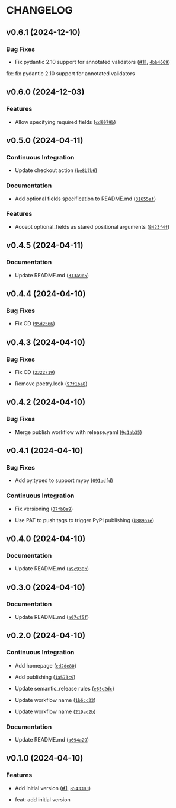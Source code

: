 # CHANGELOG


## v0.6.1 (2024-12-10)

### Bug Fixes

- Fix pydantic 2.10 support for annotated validators
  ([#11](https://github.com/ADR-007/pydantic-strict-partial/pull/11),
  [`4bb4669`](https://github.com/ADR-007/pydantic-strict-partial/commit/4bb4669e3ecddf83a536538f946feaf95c3ebdb9))

fix: fix pydantic 2.10 support for annotated validators


## v0.6.0 (2024-12-03)

### Features

- Allow specifying required fields
  ([`cd9979b`](https://github.com/ADR-007/pydantic-strict-partial/commit/cd9979bb505f00c5941202bc6819eed298518b23))


## v0.5.0 (2024-04-11)

### Continuous Integration

- Update checkout action
  ([`be8b7b6`](https://github.com/ADR-007/pydantic-strict-partial/commit/be8b7b68effd5007bf12cde86c5366055707603c))

### Documentation

- Add optional fields specification to README.md
  ([`31655af`](https://github.com/ADR-007/pydantic-strict-partial/commit/31655afa4fe6df74c9395cca780c5824d733e0a7))

### Features

- Accept optional_fields as stared positional arguments
  ([`8423f4f`](https://github.com/ADR-007/pydantic-strict-partial/commit/8423f4fd4ccc5b110d0037276f2046106bff73b7))


## v0.4.5 (2024-04-11)

### Documentation

- Update README.md
  ([`313a9e5`](https://github.com/ADR-007/pydantic-strict-partial/commit/313a9e5e737c7fdb61e391304049be1f7cd3664b))


## v0.4.4 (2024-04-10)

### Bug Fixes

- Fix CD
  ([`95d2566`](https://github.com/ADR-007/pydantic-strict-partial/commit/95d2566467d689bd63aa5b3ea85f5c9cda3ecb1c))


## v0.4.3 (2024-04-10)

### Bug Fixes

- Fix CD
  ([`2322719`](https://github.com/ADR-007/pydantic-strict-partial/commit/232271933e99d960aee1613ce4dafbb8f07e73ec))

- Remove poetry.lock
  ([`97f1ba8`](https://github.com/ADR-007/pydantic-strict-partial/commit/97f1ba824170216cf3e5ef6f4a7c2d7950284b17))


## v0.4.2 (2024-04-10)

### Bug Fixes

- Merge publish workflow with release.yaml
  ([`9c1ab35`](https://github.com/ADR-007/pydantic-strict-partial/commit/9c1ab3584dc6f0a1c7adf16b38476e8cd34ab95f))


## v0.4.1 (2024-04-10)

### Bug Fixes

- Add py.typed to support mypy
  ([`091adfd`](https://github.com/ADR-007/pydantic-strict-partial/commit/091adfda6f833cac3b0e6cb231da570f61450378))

### Continuous Integration

- Fix versioning
  ([`07fb0a9`](https://github.com/ADR-007/pydantic-strict-partial/commit/07fb0a980354c48117afa478fc43492d3cf4a5f2))

- Use PAT to push tags to trigger PyPI publishing
  ([`b88967e`](https://github.com/ADR-007/pydantic-strict-partial/commit/b88967e209f4f27e80082610072c89a00cb26339))


## v0.4.0 (2024-04-10)

### Documentation

- Update README.md
  ([`a9c930b`](https://github.com/ADR-007/pydantic-strict-partial/commit/a9c930bb10bc61d546a50d9b058b03625559a622))


## v0.3.0 (2024-04-10)

### Documentation

- Update README.md
  ([`a07cf5f`](https://github.com/ADR-007/pydantic-strict-partial/commit/a07cf5fd3cd5a4e4f6d87eb6fc6c7df20c90ecfc))


## v0.2.0 (2024-04-10)

### Continuous Integration

- Add homepage
  ([`cd2de80`](https://github.com/ADR-007/pydantic-strict-partial/commit/cd2de8095a3d48d5c15b57da10dcc0a40e042182))

- Add publishing
  ([`1a573c9`](https://github.com/ADR-007/pydantic-strict-partial/commit/1a573c953cd72919ae8d6bcb59433579ee0fd90b))

- Update semantic_release rules
  ([`e65c2dc`](https://github.com/ADR-007/pydantic-strict-partial/commit/e65c2dc62ff5108e30df9a903481d1d2d4707347))

- Update workflow name
  ([`1b6cc33`](https://github.com/ADR-007/pydantic-strict-partial/commit/1b6cc33c9c9beb9436283a8e71a3649c163cdcce))

- Update workflow name
  ([`219ad2b`](https://github.com/ADR-007/pydantic-strict-partial/commit/219ad2b5968d7bf6ec24571ba7b3fb1c62676085))

### Documentation

- Update README.md
  ([`a694a29`](https://github.com/ADR-007/pydantic-strict-partial/commit/a694a292abe70f622c016d04c8e4b225b219a62a))


## v0.1.0 (2024-04-10)

### Features

- Add initial version ([#1](https://github.com/ADR-007/pydantic-strict-partial/pull/1),
  [`8543303`](https://github.com/ADR-007/pydantic-strict-partial/commit/854330374e89685d6541a12a654f09a519e60e4c))

* feat: add initial version
